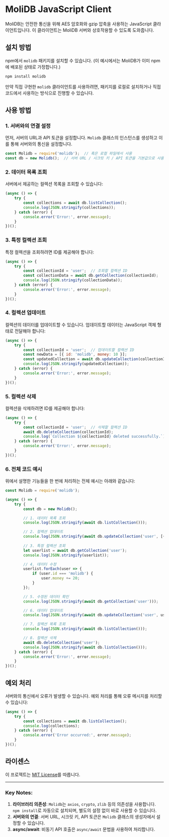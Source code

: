 # MoliDB JavaScript Client

MoliDB는 안전한 통신을 위해 AES 암호화와 gzip 압축을 사용하는 JavaScript 클라이언트입니다. 이 클라이언트는 MoliDB 서버와 상호작용할 수 있도록 도와줍니다.

## 설치 방법

npm에서 `molidb` 패키지를 설치할 수 있습니다. (이 예시에서는 MoliDB가 이미 npm에 배포된 상태로 가정합니다.)

```sh
npm install molidb
```

만약 직접 구현한 `molidb` 클라이언트를 사용하려면, 패키지를 로컬로 설치하거나 직접 코드에서 사용하는 방식으로 진행할 수 있습니다.

## 사용 방법

### 1. 서버와의 연결 설정

먼저, 서버의 URL과 API 토큰을 설정합니다. `Molidb` 클래스의 인스턴스를 생성하고 이를 통해 서버와의 통신을 설정합니다.

```js
const Molidb = require('molidb');  // 혹은 로컬 파일에서 사용
const db = new Molidb();  // 서버 URL / 시크릿 키 / API 토큰을 기본값으로 사용
```

### 2. 데이터 목록 조회

서버에서 제공하는 컬렉션 목록을 조회할 수 있습니다:

```js
(async () => {
    try {
        const collections = await db.listCollection();
        console.log(JSON.stringify(collections));
    } catch (error) {
        console.error('Error:', error.message);
    }
})();
```

### 3. 특정 컬렉션 조회

특정 컬렉션을 조회하려면 ID를 제공해야 합니다:

```js
(async () => {
    try {
        const collectionId = 'user';  // 조회할 컬렉션 ID
        const collectionData = await db.getCollection(collectionId);
        console.log(JSON.stringify(collectionData));
    } catch (error) {
        console.error('Error:', error.message);
    }
})();
```

### 4. 컬렉션 업데이트

컬렉션의 데이터를 업데이트할 수 있습니다. 업데이트할 데이터는 JavaScript 객체 형태로 전달해야 합니다:

```js
(async () => {
    try {
        const collectionId = 'user';  // 업데이트할 컬렉션 ID
        const newData = [{ id: 'molidb', money: 10 }];
        const updatedCollection = await db.updateCollection(collectionId, newData);
        console.log(JSON.stringify(updatedCollection));
    } catch (error) {
        console.error('Error:', error.message);
    }
})();
```

### 5. 컬렉션 삭제

컬렉션을 삭제하려면 ID를 제공해야 합니다:

```js
(async () => {
    try {
        const collectionId = 'user';  // 삭제할 컬렉션 ID
        await db.deleteCollection(collectionId);
        console.log(`Collection ${collectionId} deleted successfully.`);
    } catch (error) {
        console.error('Error:', error.message);
    }
})();
```

### 6. 전체 코드 예시

위에서 설명한 기능들을 한 번에 처리하는 전체 예시는 아래와 같습니다:

```js
const Molidb = require('molidb');

(async () => {
    try {
        const db = new Molidb();

        // 1. 데이터 목록 조회
        console.log(JSON.stringify(await db.listCollection()));

        // 2. 컬렉션 업데이트
        console.log(JSON.stringify(await db.updateCollection('user', [{ id: 'molidb', money: 10 }])));
        
        // 3. 특정 컬렉션 조회
        let userlist = await db.getCollection('user');
        console.log(JSON.stringify(userlist));

        // 4. 데이터 수정
        userlist.forEach(user => {
            if (user.id === 'molidb') {
                user.money += 20;
            }
        });

        // 5. 수정된 데이터 확인
        console.log(JSON.stringify(await db.getCollection('user')));

        // 6. 데이터 업데이트
        console.log(JSON.stringify(await db.updateCollection('user', userlist)));

        // 7. 컬렉션 목록 조회
        console.log(JSON.stringify(await db.listCollection()));

        // 8. 컬렉션 삭제
        await db.deleteCollection('user');
        console.log(JSON.stringify(await db.listCollection()));
    } catch (error) {
        console.error('Error:', error.message);
    }
})();
```

## 예외 처리

서버와의 통신에서 오류가 발생할 수 있습니다. 예외 처리를 통해 오류 메시지를 처리할 수 있습니다:

```js
(async () => {
    try {
        const collections = await db.listCollection();
        console.log(collections);
    } catch (error) {
        console.error('Error occurred:', error.message);
    }
})();
```

## 라이센스

이 프로젝트는 [MIT License](https://opensource.org/licenses/MIT)를 따릅니다.

---

### Key Notes:
1. **라이브러리 의존성**: `Molidb`는 `axios`, `crypto`, `zlib` 등의 의존성을 사용합니다. `npm install`로 자동으로 설치되며, 별도의 설정 없이 바로 사용할 수 있습니다.
2. **서버와의 연결**: 서버 URL, 시크릿 키, API 토큰은 `Molidb` 클래스의 생성자에서 설정할 수 있습니다.
3. **async/await**: 비동기 API 호출은 `async/await` 문법을 사용하여 처리합니다.